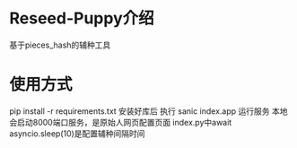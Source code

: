 # Reseed-Puppy介绍
基于pieces_hash的辅种工具
# 使用方式
pip install -r requirements.txt
安装好库后
执行 sanic index.app 运行服务
本地会启动8000端口服务，是原始人网页配置页面
index.py中await asyncio.sleep(10)是配置辅种间隔时间